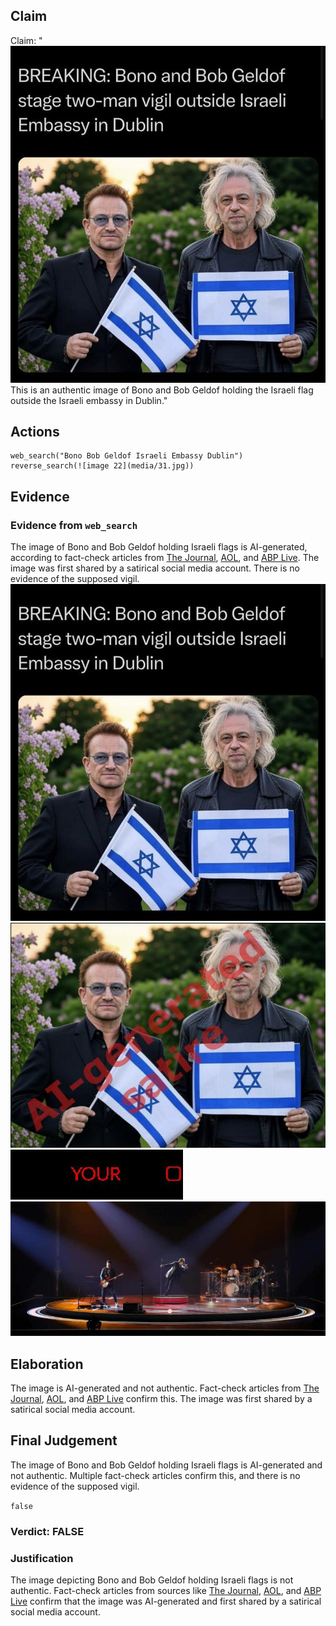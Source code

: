 ## Claim
Claim: "![image 22](media/31.jpg) This is an authentic image of Bono and Bob Geldof holding the Israeli flag outside the Israeli embassy in Dublin."

## Actions
```
web_search("Bono Bob Geldof Israeli Embassy Dublin")
reverse_search(![image 22](media/31.jpg))
```

## Evidence
### Evidence from `web_search`
The image of Bono and Bob Geldof holding Israeli flags is AI-generated, according to fact-check articles from [The Journal](https://www.thejournal.ie/ai-generated-photo-of-bono-and-bob-geldof-with-israeli-flags-is-it-real-6577454-Dec2024/), [AOL](https://www.aol.com/fact-check-image-bono-holding-173242187.html), and [ABP Live](https://news.abplive.com/fact-check/fact-check-irish-rockstars-bono-bob-geldof-israel-flag-ai-1739811). The image was first shared by a satirical social media account. There is no evidence of the supposed vigil. ![image 22](media/31.jpg) ![image 1100](media/2025-07-20_10-14-1753006459-606878.jpg) ![image 1116](media/2025-07-20_10-14-1753006467-317766.jpg) ![image 1117](media/2025-07-20_10-14-1753006467-490372.jpg)


## Elaboration
The image is AI-generated and not authentic. Fact-check articles from [The Journal](https://www.thejournal.ie/ai-generated-photo-of-bono-and-bob-geldof-with-israeli-flags-is-it-real-6577454-Dec2024/), [AOL](https://www.aol.com/fact-check-image-bono-holding-173242187.html), and [ABP Live](https://news.abplive.com/fact-check/fact-check-irish-rockstars-bono-bob-geldof-israel-flag-ai-1739811) confirm this. The image was first shared by a satirical social media account.


## Final Judgement
The image of Bono and Bob Geldof holding Israeli flags is AI-generated and not authentic. Multiple fact-check articles confirm this, and there is no evidence of the supposed vigil.

`false`

### Verdict: FALSE

### Justification
The image depicting Bono and Bob Geldof holding Israeli flags is not authentic. Fact-check articles from sources like [The Journal](https://www.thejournal.ie/ai-generated-photo-of-bono-and-bob-geldof-with-israeli-flags-is-it-real-6577454-Dec2024/), [AOL](https://www.aol.com/fact-check-image-bono-holding-173242187.html), and [ABP Live](https://news.abplive.com/fact-check/fact-check-irish-rockstars-bono-bob-geldof-israel-flag-ai-1739811) confirm that the image was AI-generated and first shared by a satirical social media account.
